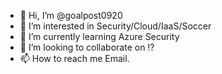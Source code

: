 - 👋 Hi, I’m @goalpost0920
- 👀 I’m interested in Security/Cloud/IaaS/Soccer
- 🌱 I’m currently learning Azure Security
- 💞️ I’m looking to collaborate on !?
- 📫 How to reach me Email.

<!---
goalpost0920/goalpost0920 is a ✨ special ✨ repository because its `README.md` (this file) appears on your GitHub profile.
You can click the Preview link to take a look at your changes.
--->
